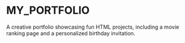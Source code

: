 # MY_PORTFOLIO
A creative portfolio showcasing fun HTML projects, including a movie ranking page and a personalized birthday invitation.
